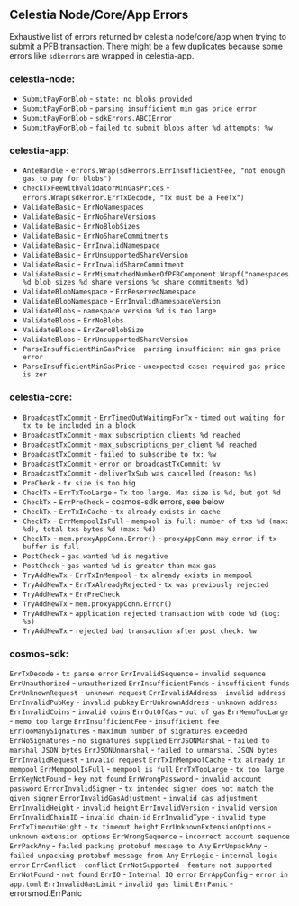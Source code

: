## Celestia Node/Core/App Errors

Exhaustive list of errors returned by celestia node/core/app when trying to submit a PFB transaction. There might be a few duplicates because some errors like `sdkerrors` are wrapped in celestia-app.

### celestia-node:
- `SubmitPayForBlob` - `state: no blobs provided`
- `SubmitPayForBlob` - `parsing insufficient min gas price error`
- `SubmitPayForBlob` - `sdkErrors.ABCIError`
- `SubmitPayForBlob` - `failed to submit blobs after %d attempts: %w`

### celestia-app:

- `AnteHandle` -  `errors.Wrap(sdkerrors.ErrInsufficientFee, "not enough gas to pay for blobs")`
- `checkTxFeeWithValidatorMinGasPrices` - `errors.Wrap(sdkerror.ErrTxDecode, "Tx must be a FeeTx")`
- `ValidateBasic` - `ErrNoNamespaces`
- `ValidateBasic` - `ErrNoShareVersions`
- `ValidateBasic` - `ErrNoBlobSizes`
- `ValidateBasic` - `ErrNoShareCommitments`
- `ValidateBasic` - `ErrInvalidNamespace`
- `ValidateBasic` - `ErrUnsupportedShareVersion`
- `ValidateBasic` - `ErrInvalidShareCommitment`
- `ValidateBasic` - `ErrMismatchedNumberOfPFBComponent.Wrapf("namespaces %d blob sizes %d share versions %d share commitments %d)`
- `ValidateBlobNamespace` - `ErrReservedNamespace`
- `ValidateBlobNamespace` - `ErrInvalidNamespaceVersion`
- `ValidateBlobs` - `namespace version %d is too large`
- `ValidateBlobs` - `ErrNoBlobs`
- `ValidateBlobs` - `ErrZeroBlobSize`
- `ValidateBlobs` - `ErrUnsupportedShareVersion`
- `ParseInsufficientMinGasPrice` - `parsing insufficient min gas price error`
- `ParseInsufficientMinGasPrice` - `unexpected case: required gas price is zer`

### celestia-core:

- `BroadcastTxCommit` - `ErrTimedOutWaitingForTx` - `timed out waiting for tx to be included in a block`
- `BroadcastTxCommit` - `max_subscription_clients %d reached`
- `BroadcastTxCommit` - `max_subscriptions_per_client %d reached`
- `BroadcastTxCommit` - `failed to subscribe to tx: %w`
- `BroadcastTxCommit` - `error on broadcastTxCommit: %v`
- `BroadcastTxCommit` - `deliverTxSub was cancelled (reason: %s)`
- `PreCheck` - `tx size is too big`
- `CheckTx` - `ErrTxTooLarge` - `Tx too large. Max size is %d, but got %d`
- `CheckTx` - `ErrPreCheck` - cosmos-sdk errors, see below
- `CheckTx` - `ErrTxInCache` - `tx already exists in cache`
- `CheckTx` - `ErrMempoolIsFull` - `mempool is full: number of txs %d (max: %d), total txs bytes %d (max: %d)`
- `CheckTx` - `mem.proxyAppConn.Error()` - `proxyAppConn may error if tx buffer is full`
- `PostCheck` - `gas wanted %d is negative`
- `PostCheck` - `gas wanted %d is greater than max gas`
- `TryAddNewTx` - `ErrTxInMempool` - `tx already exists in mempool`
- `TryAddNewTx` - `ErrTxAlreadyRejected` - `tx was previously rejected`
- `TryAddNewTx` - `ErrPreCheck`
- `TryAddNewTx` - `mem.proxyAppConn.Error()`
- `TryAddNewTx` - `application rejected transaction with code %d (Log: %s)`
- `TryAddNewTx` - `rejected bad transaction after post check: %w`

### cosmos-sdk:

`ErrTxDecode` - `tx parse error`
`ErrInvalidSequence` - `invalid sequence`
`ErrUnauthorized` - `unauthorized`
`ErrInsufficientFunds` - `insufficient funds`
`ErrUnknownRequest` - `unknown request`
`ErrInvalidAddress` - `invalid address`
`ErrInvalidPubKey` - `invalid pubkey`
`ErrUnknownAddress` - `unknown address`
`ErrInvalidCoins` - `invalid coins`
`ErrOutOfGas` - `out of gas`
`ErrMemoTooLarge` - `memo too large`
`ErrInsufficientFee` - `insufficient fee`
`ErrTooManySignatures` - `maximum number of signatures exceeded`
`ErrNoSignatures` - `no signatures supplied`
`ErrJSONMarshal` - `failed to marshal JSON bytes`
`ErrJSONUnmarshal` - `failed to unmarshal JSON bytes`
`ErrInvalidRequest` - `invalid request`
`ErrTxInMempoolCache` - `tx already in mempool`
`ErrMempoolIsFull` - `mempool is full`
`ErrTxTooLarge` - `tx too large`
`ErrKeyNotFound` - `key not found`
`ErrWrongPassword` - `invalid account password`
`ErrorInvalidSigner` - `tx intended signer does not match the given signer`
`ErrorInvalidGasAdjustment` - `invalid gas adjustment`
`ErrInvalidHeight` - `invalid height`
`ErrInvalidVersion` - `invalid version`
`ErrInvalidChainID` - `invalid chain-id`
`ErrInvalidType` - `invalid type`
`ErrTxTimeoutHeight` - `tx timeout height`
`ErrUnknownExtensionOptions` - `unknown extension options`
`ErrWrongSequence` - `incorrect account sequence`
`ErrPackAny` - `failed packing protobuf message to Any`
`ErrUnpackAny` - `failed unpacking protobuf message from Any`
`ErrLogic` - `internal logic error`
`ErrConflict` - `conflict`
`ErrNotSupported` - `feature not supported`
`ErrNotFound` - `not found`
`ErrIO` - `Internal IO error`
`ErrAppConfig` - `error in app.toml`
`ErrInvalidGasLimit` - `invalid gas limit`
`ErrPanic` - errorsmod.ErrPanic

